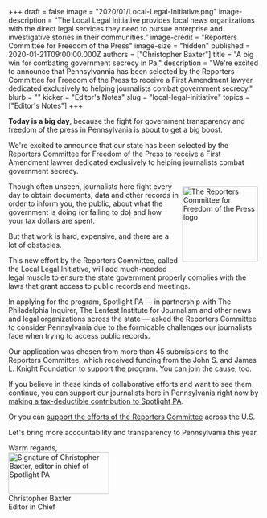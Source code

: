 +++
draft = false
image = "2020/01/Local-Legal-Initiative.png"
image-description = "The Local Legal Initiative provides local news organizations with the direct legal services they need to pursue enterprise and investigative stories in their communities."
image-credit = "Reporters Committee for Freedom of the Press"
image-size = "hidden"
published = 2020-01-21T09:00:00.000Z
authors = ["Christopher Baxter"]
title = "A big win for combating government secrecy in Pa."
description = "We're excited to announce that Pennsylvannia has been selected by the Reporters Committee for Freedom of the Press to receive a First Amendment lawyer dedicated exclusively to helping journalists combat government secrecy."
blurb = ""
kicker = "Editor's Notes"
slug = "local-legal-initiative"
topics = ["Editor's Notes"]
+++

**Today is a big day**, because the fight for government transparency and freedom of the press in Pennsylvania is about to get a big boost.

We're excited to announce that our state has been selected by the Reporters Committee for Freedom of the Press to receive a First Amendment lawyer dedicated exclusively to helping journalists combat government secrecy.

<img src="/img/press-release/local-legal-initiative.png" alt="The Reporters Committee for Freedom of the Press logo" style="float: right; height: 150px; width: 150px; margin: .5rem;">

Though often unseen, journalists here fight every day to obtain documents, data and other records in order to inform you, the public, about what the government is doing (or failing to do) and how your tax dollars are spent.

But that work is hard, expensive, and there are a lot of obstacles.

This new effort by the Reporters Committee, called the Local Legal Initiative, will add much-needed legal muscle to ensure the state government properly complies with the laws that grant access to public records and meetings.

In applying for the program, Spotlight PA — in partnership with The Philadelphia Inquirer, The Lenfest Institute for Journalism and other news and legal organizations across the state — asked the Reporters Committee to consider Pennsylvania due to the formidable challenges our journalists face when trying to access public records.

Our application was chosen from more than 45 submissions to the Reporters Committee, which received funding from the John S. and James L. Knight Foundation to support the program. You can join the cause, too.

If you believe in these kinds of collaborative efforts and want to see them continue, you can support our journalists here in Pennsylvania right now by [making a tax-deductible contribution to Spotlight PA](/donate/).

Or you can [support the efforts of the Reporters Committee](http://www.rcfp.org/donate) across the U.S.

Let's bring more accountability and transparency to Pennsylvania this year.

Warm regards, <br>
<img src="/img/press-release/cbaxter-signature.png" width="200" height="83" alt="Signature of Christopher Baxter, editor in chief of Spotlight PA"><br>
Christopher Baxter <br>
Editor in Chief

